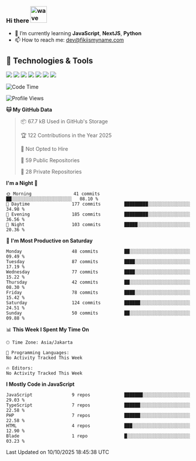 ### Hi there <img src="https://i.ibb.co/q0Hx1KK/wave.gif" alt="wave" width="45px">

- 🌱 I’m currently learning **JavaScript**, **NextJS**, **Python**
- 📫 How to reach me: dev@fikiismyname.com

## 🔧 Technologies & Tools

![](https://img.shields.io/badge/OS-Linux-informational?style=flat&logo=linux&logoColor=white&color=2bbc8a)
![](https://img.shields.io/badge/OS-Windows-informational?style=flat&logo=windows&logoColor=white&color=2bbc8a)
![](https://img.shields.io/badge/OS-Android-informational?style=flat&logo=android&logoColor=white&color=2bbc8a)
![](https://img.shields.io/badge/Code-JavaScript-informational?style=flat&logo=javascript&logoColor=white&color=2bbc8a)
![](https://img.shields.io/badge/Code-Python-informational?style=flat&logo=python&logoColor=white&color=2bbc8a)
![](https://img.shields.io/badge/Code-Next-informational?style=flat&logo=next.js&logoColor=white&color=2bbc8a)
![](https://img.shields.io/badge/Shell-Bash-informational?style=flat&logo=gnu-bash&logoColor=white&color=2bbc8a)

<!--START_SECTION:waka-->
![Code Time](http://img.shields.io/badge/Code%20Time-129%20hrs%2053%20mins-blue)

![Profile Views](http://img.shields.io/badge/Profile%20Views-0-blue)

**🐱 My GitHub Data** 

> 📦 67.7 kB Used in GitHub's Storage 
 > 
> 🏆 122 Contributions in the Year 2025
 > 
> 🚫 Not Opted to Hire
 > 
> 📜 59 Public Repositories 
 > 
> 🔑 28 Private Repositories 
 > 
**I'm a Night 🦉** 

```text
🌞 Morning                41 commits          ██░░░░░░░░░░░░░░░░░░░░░░░   08.10 % 
🌆 Daytime                177 commits         █████████░░░░░░░░░░░░░░░░   34.98 % 
🌃 Evening                185 commits         █████████░░░░░░░░░░░░░░░░   36.56 % 
🌙 Night                  103 commits         █████░░░░░░░░░░░░░░░░░░░░   20.36 % 
```
📅 **I'm Most Productive on Saturday** 

```text
Monday                   48 commits          ██░░░░░░░░░░░░░░░░░░░░░░░   09.49 % 
Tuesday                  87 commits          ████░░░░░░░░░░░░░░░░░░░░░   17.19 % 
Wednesday                77 commits          ████░░░░░░░░░░░░░░░░░░░░░   15.22 % 
Thursday                 42 commits          ██░░░░░░░░░░░░░░░░░░░░░░░   08.30 % 
Friday                   78 commits          ████░░░░░░░░░░░░░░░░░░░░░   15.42 % 
Saturday                 124 commits         ██████░░░░░░░░░░░░░░░░░░░   24.51 % 
Sunday                   50 commits          ██░░░░░░░░░░░░░░░░░░░░░░░   09.88 % 
```


📊 **This Week I Spent My Time On** 

```text
🕑︎ Time Zone: Asia/Jakarta

💬 Programming Languages: 
No Activity Tracked This Week

🔥 Editors: 
No Activity Tracked This Week
```

**I Mostly Code in JavaScript** 

```text
JavaScript               9 repos             ███████░░░░░░░░░░░░░░░░░░   29.03 % 
TypeScript               7 repos             ██████░░░░░░░░░░░░░░░░░░░   22.58 % 
PHP                      7 repos             ██████░░░░░░░░░░░░░░░░░░░   22.58 % 
HTML                     4 repos             ███░░░░░░░░░░░░░░░░░░░░░░   12.90 % 
Blade                    1 repo              █░░░░░░░░░░░░░░░░░░░░░░░░   03.23 % 
```




 Last Updated on 10/10/2025 18:45:38 UTC
<!--END_SECTION:waka-->
